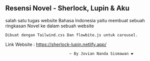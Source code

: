 ﻿## **Resensi Novel - Sherlock, Lupin & Aku**

salah satu tugas website Bahasa Indonesia yaitu membuat sebuah ringkasan Novel ke dalam sebuah website 

    Dibuat dengan Tailwind.css Dan flowbite.js untuk carousel.

Link Website : https://sherlock-lupin.netlify.app/ 


								~ By Jovian Nanda Sismawan ❤️
